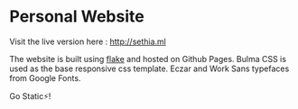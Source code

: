# Personal Website

Visit the live version here : http://sethia.ml

The website is built using [flake]('https://github.com/padamsethia/flake') and hosted on Github Pages. Bulma CSS is used as the base responsive css template. Eczar and Work Sans typefaces from Google Fonts.

Go Static⚡️!
